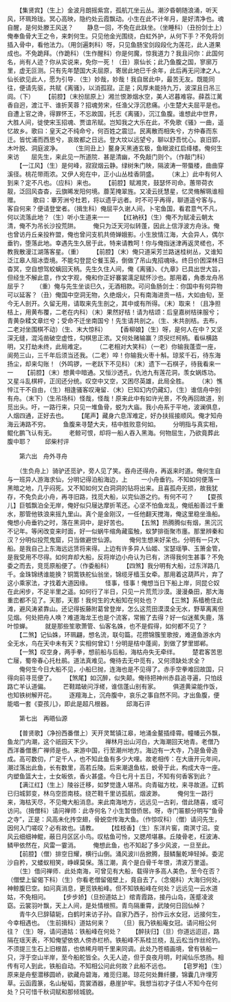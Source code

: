 <!-- { "loadSidebar": true } -->
　　【集贤宾】（生上）金波月朗摇紫宫，孤航兀坐云丛。潮汐昏朝随浪涌，听天风，环珮玲珑。冥心高映，隐约处云霞飘动。小生在此不计年月，是好清净也。魂自醒，是何处滕王风送？
　　静息一回，不免在此趺坐。（坐睡科）（丑扮剑士上）俺奉鱼骨大王之令，来刺何生。只见他金光围绕，白虹外护，从何下手？不免将剑插入骨中，看他法力。（用剑遍刺科）呀，只见鱼肠宝剑段段化为莲花，此人道果成也。不免跪拜。（作跪科）（生作醒科）你是何魔，惊我道力？我且问你：此国何名，尚有人迹？你从实说来，免你一死！（丑）禀仙长；此乃鱼腹之国，寥廓万里，虚无叵测。只有先年楚国大夫屈原，寄居此地巳千余年，此后再无问津之人。仙长欲见此人，愿为引导．（生）妙哉，妙哉！我自居此中，最苦无友。既能同往，便请先驱，共赋《离骚》，以消孤寂。正是；风厚未能持九万，波深且日吊三闾。（下）
　　【前腔】（末扮屈原上）湘兰恨渺烟水空，美人迟暮难容。薛荔江蓠香自迥，渡江干、谁折芙蓉？招魂劳宋，任渔父浮沉悲痛。小生楚大夫屈平是也。自遭上官之谗，得罪怀王，不忘故国，托志《离骚》，沉江鱼腹。谁想此中世界，大胜人间，徙使宋玉招魂、贾谊吊赋。岂知我之大乐在此，不免歌《骚》一曲，遥忆故乡。歌曰：皇天之不纯命兮，何百姓之震愆。民离散而相失兮，方仲春而东迁。皆忧浦而西思兮，哀故都之日远。登大坟以远望兮，聊以舒吾忧心。哀旧郢，木叶脱、洞庭波净。
　　（生同丑上）鳌身天黑通玄极，鱼眼波红启绛楼。俺何生来访　　屈先生，来此见一所道院．甚是清幽，不免敲门则个。（作敲门科）
　　【一江风】（生）是何峰，寂寂烟云静。绿树朱门映，隔波涛一带蜃楼，曲曲穿溪径。桃花带雨浓。又伊人宛在中，正小山丛桂香阴盛。
　　（末上）此中有何人到来？定不凡也。（应科）来也。
　　【前腔】赋湘灵，鼓瑟怀司命。蕙带荷衣靓，泛回风杳杳，云旗晞发阳何境。蘼芜掩翠旌。又凌云抚慧星，忆灵脩解珮谁相赠。
　　歌曰：搴芳洲兮杜若，将以遗乎远者。时不可乎再得，聊道遥兮客与。客自何来？便请登堂者。（揖生科）俺屈平久谢人间，卜宅鱼国，看君意气不凡，何以流落此地？（生）听小生道来一一
　　【红衲袄】（生）俺不为赋凌云朝太清，俺不为吊长沙投荒阱。
　　俺只为泛天河似转蓬，因此上信浮波方舟泳。俺也曾访丹丘亲投杵盟，俺也曾问支机共倚婵娥影。小生放情江海，大会异人，偶尔垂钓，堕落此地。幸遇先生久居于此，特来请教呵！你与俺指迷津再返灵槎也，不教我散漫江湖落客星。（重）
　　【前腔】（末）俺只道采芳兰路迷桂树丛，又谁知泛江皋人阻冰壶境。不能勾登昆仑餐玉英，倒做了吊山鬼招魂咏。终日价困深林日杳冥，空自想驾蛟螭回天柄。先生久住人间，俺《离骚》、《九章》已具出世大旨，但经生不解此意，作文字观，俺和你正好褰裳濡足赋怀沙也。那用着，角黍龙舟吊屈乎？
　　（重）俺与先生坐谈巳久，无酒相款。可问鱼肠剑士：你国中有何异物可以延客？（丑）俺国中空洞无物，久绝烟火，只有南海进贡一桔，大如由旬，至今无人剖开。久留无用，请取来先生剖之，其中或有所得。（末）取来！（且净担桔上，用黄布覆，二老在内科）（末）果然好桔！请为桔颂：后皇嘉树桔徕服兮；青黄杂糅文章烂兮；受命不迁坐南国兮！先生请共剖之。（生、末共剖桔。去布，二老对坐围棋不动）（生、末大惊科）
　　【香柳娘】（生）呀，是何人在中？又坚深无缝，混沌凿破空虚性，勾棋思正浓。又何处赌输赢？须臾烂柯柄。看纵横路明，又打劫未终，此局难定。
　　（二老相对大笑科）（一老）你输我蓬壶一座，阆苑三山，三千年后须当还我。（二老）啐！你输我火枣十斛。琼浆千石，待东海扬尘，却来勾账！（外鸣锣，一老跃下不见科）（末）遗下一石棋子，待我看来一一
　　【前腔】（末）想黄中暗通。又恒沙透孔，仇池九有莲花洞，羡女娲炼功。又星斗乱棋枰，正闰还分统。叹空中又空，又困尽英雄，此局全胜。
　　（末）憔悴江干不自由，（生）相逢骚客叹淹留．（末）巳知幻内仍藏幻，（生）谁信舟中别有舟。（末下）（生吊场科）怪哉，怪哉！原来此中有如许光景，不免再回故道，别觅出头。吁，一路行来，只见一堆鱼骨，蜕为大庙。我小舟系于平地，波澜俱息，人烟四通，正好去也。
　　【尾声】藏身六息浑难定，好办扶摇接顺风。俺才知舟海云涛路不穷。
　　鱼腹来寻楚大夫，桔中胜败意何如。
　　分明指与真实相，鲲化鹏飞认有无。
　　老鲸可恨，却将一船人吞入黑海。何物屈生，乃欲竟葬此腹中耶？
　　邱柴村评

　　第六出　舟外寻舟

　　（生负舟上）骑驴还觅驴，旁人见了笑。吞舟还得舟，再返来时道。俺何生自与一班异人游海求仙，分明记得泊船海边，上
　　一小舟垂钓。不知如何便落一黑暗之地，几乎闷死。又不知如何又白洞洞的钻将出来。且喜孤舟无损，故我犹存，不免负此小舟，再寻旧路，找觅大船，以完仙游之约。有何不可？
　　【耍孩儿】巨瓠飘泊全无岸，俺好似只屦达摩折苇还。心坚不怕鱼龙乱，俺纸船善过千重水，那管他铁浪来摇九里山。真个是金刚汉，一任他翻天搅海，俺这里稳坐渔船。俺想小舟垂钓之时，落在黑洞中，是好苦也。
　　【五煞】热腾腾似有烟，黑沉沉不记年。等闲改变来时面，好一似蜗牛缩角藏蛮触，蚁梦排衙聚市廛。那里辨秦和汉？分明似投荒鬼窟，只当做避世仙源。
　　俺何生想来好呆也。分明有一只大船。是我自己上东海远远赁将来得。上边有许多异人仙姬、宝瑟瑶箏、玉箫金管，是我受用不尽得。如何弃却大船，反将岸边小舟认为已有，济得我何生甚事？不免委之而去，竞觅原船便了。（作委船科）
　　【四煞】我分明有大船，过东洋路几千。金珠锦绣谁能换？铜篙铁舵仙翁坐，锦缆牙樯玉女牵。那用着这葫芦片，弃了这小乘家法，才找着大道因缘。
　　怪事，怪事！俺想当日下船上岸，同昆仑奴在此闲步，不足半里之遥。如何行了半日，只见一片荒荒沙漠。漫漫桑田，那大海重峦都不见了。天那，天那！我何生的大船知在何处也？
　　【三煞】系樯桅住此滩，避风涛紧靠山。还记得扳藤附葛曾登岸，怎么这荒田漠漠全无水，野草离离但见烟。何处把舟人唤？难道海龙王也是个流客，常搬了去得？好一似迷蕉失鹿，落叶惊蝉。
　　就是那些笙歌萧管、仙客名姝，也不是假得，如何都不见了？
　　【二煞】记仙姝，环珮翩，想名流，联句篇。花攒锦簇笙歌按，难道鱼游水内全无水，鸟在天中未有天？实相何曾幻！分明是桔中蓬阆，到做了梦里邯郸。
　　【一煞】叹空身，两手拳，想前船与后船，海枯舟失无牵绊。
　　楚君客苦思亡屦，蜀帝春心托杜鹃。道法真难见。俺待去无中觅有，又何须缺处求全？
　　俺何生今日大船不见，小船巳抛，连海也是不见得了。赤手空拳难回故国，只得向前寻觅便了。
　　【煞尾】如沉醉，似失颠。俺待把神州赤县追寻遍，只怕歧路亡羊认道偏。
　　芒鞋踏破问浮槎，谁信蓬山别有家。
　　俱道黄粱能作饭，也知铁树解开花。
　　逐羶海上，沉舟腹中，哀乐之事自然不同。才出鱼腹，便能唱一套《耍孩儿》，即此是超凡根器。
　　邱海石评

　　第七出　再晤仙源

　　【普贤歌】（净扮西番僧上）天开灵鹫镇江皋，地涌金鳌插绛霄。幢幡云外飘，鱼龙门内潮，这个祇园天下少。
　　禅林月出山河白，大海潮回天地青。老僧乃西洋番僧惠广禅师是也。来游中国，行至潮州地方。海边有一大寺，乃是鱼骨造成。高可数仞，广足千人，也不知此鱼有多少大哩。故老相传：在大唐开元年间，潮过落出此鱼，长有数里，高若丘陵。后来潮退鱼枯，蜕骨于此，构成大寺一座。内塑鱼篮大士，士女皈依，香火甚盛。今日七月十五日，不知有何香客到此？
　　【满江红】（生上）陵谷迁移，如梦觉逢人堪吊。向青磁方枕，来寻故道。辽鹤已归城郭变，林乌空匝南枝。绕芒鞋千里访孤航，烟波渺。
　　俺何生一路行来，海枯天尽，不见俺大船消息。来此南海地方，远远见一古刹，借此随喜，或可访问。（揖僧科）请问禅师：此寺何名？小生暂借侨居。呀，寺门匾额分明写“鱼骨之寺”，正是：风高未化抟空翅，骨蜕空传海大鱼。（作惊叹科）（僧）请问先生，因何入门嗟叹？必有故也。请教。
　　【桂枝香】（生）东洋片窖，南溟寸沼。变风云细细神鲲，蔽日月区区小鸟。叹枯鱼可怜，又腮颅堪暴。丘陵骨老，枉波涛、鳞甲依然在，风雷一霎消。
　　俺想此鱼，也不知起了多少风波，一旦至此。
　　【前腔】（僧）排空日耀，横行山倒。涌风波川岳掀腾，鼓鳞鬣乾坤轻掉。委泥沙自矜，又蝼蚁相笑，峥嵘莫保。落江潮，真个是白骨千年恨，清波万里遥。
　　（生）借问禅师．此处南海，可曾见有大船，载得许多高人美色，至今在否？（僧壁上留偈下科）（生）你看老僧留偈壁上，竟自去了。（念偈科）大海归何处，神鲸腹巳空。如问真消息，更觅铁船峰。但不知铁船峰在何处？远远见一云水道姑，不免相问。
　　【步步娇】（旦扮道姑上）绾青霞路，接丹山岛，莲蹙凌波窈。云裳羽叶飘，天上人间，是处情根照。青鸟隔重霄，武陵何日回仙棹？
　　青牛久巳辞辕轭，白鹤时来访子孙。自家乃西子，扮作云水女冠，远接何生，今幸相遇也。　（生前揖科）道姑何来？
　　（旦）我乃铁船庵女冠。请问相公何往？（生）呀，请问道姑：铁船峰在何处？
　　【醉扶归】（旦）你道远迢迢，路隔在瑶天表，不知俺望依依人傍赤栏桥。铁船峰不系桂兰桡，乱云松当作丝纶钓。不须提三生石上旧根苗，也依稀月明千里来同调。此处乃苍梧画境，曾有铁船一只，浮于空山半岸，至今船舵皆全。久无人迹，但于良夜月明，时闻仙乐悠扬。相传有可人到此，铁船自动。不知相公问此何故？此船不远也。
　　【皂罗袍】（生）原来是舟壑潜移圆峤，欲藏舟碧海，难觅归潮。琼花何处舞纤腰，锦囊几许埋芳草。云函霞篆，名山秘韬，霓裳酒器，悬崖护牢。我想当初才子佳人不知今在何处？只可惜千秋词赋和那倾城貌。
